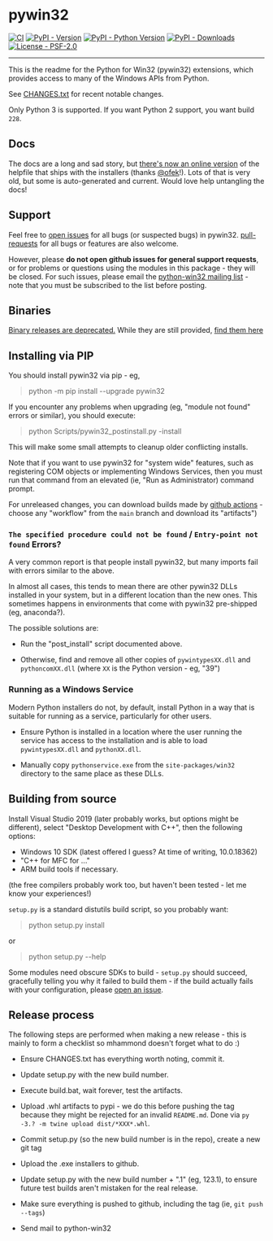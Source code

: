# pywin32

[![CI](https://github.com/mhammond/pywin32/workflows/CI/badge.svg)](https://github.com/mhammond/pywin32/actions?query=workflow%3ACI)
[![PyPI - Version](https://img.shields.io/pypi/v/pywin32.svg)](https://pypi.org/project/pywin32)
[![PyPI - Python Version](https://img.shields.io/pypi/pyversions/pywin32.svg)](https://pypi.org/project/pywin32)
[![PyPI - Downloads](https://img.shields.io/pypi/dm/pywin32.svg)](https://pypi.org/project/pywin32)
[![License - PSF-2.0](https://img.shields.io/badge/license-PSF--2.0-9400d3.svg)](https://spdx.org/licenses/PSF-2.0.html)

-----

This is the readme for the Python for Win32 (pywin32) extensions, which provides access to many of the Windows APIs from Python.

See [CHANGES.txt](https://github.com/mhammond/pywin32/blob/master/CHANGES.txt) for recent notable changes.

Only Python 3 is supported. If you want Python 2 support, you want build `228`.

## Docs

The docs are a long and sad story, but [there's now an online version](https://mhammond.github.io/pywin32/)
of the helpfile that ships with the installers (thanks [@ofek](https://github.com/mhammond/pywin32/pull/1774)!).
Lots of that is very old, but some is auto-generated and current. Would love help untangling the docs!

## Support

Feel free to [open issues](https://github.com/mhammond/pywin32/issues) for
all bugs (or suspected bugs) in pywin32. [pull-requests](https://github.com/mhammond/pywin32/pulls)
for all bugs or features are also welcome.

However, please **do not open github issues for general support requests**, or
for problems or questions using the modules in this package - they will be
closed. For such issues, please email the
[python-win32 mailing list](http://mail.python.org/mailman/listinfo/python-win32) -
note that you must be subscribed to the list before posting.

## Binaries
[Binary releases are deprecated.](https://mhammond.github.io/pywin32_installers.html)
While they are still provided, [find them here](https://github.com/mhammond/pywin32/releases)

## Installing via PIP

You should install pywin32 via pip - eg,
> python -m pip install --upgrade pywin32

If you encounter any problems when upgrading (eg, "module not found" errors or similar), you
should execute:

> python Scripts/pywin32_postinstall.py -install

This will make some small attempts to cleanup older conflicting installs.

Note that if you want to use pywin32 for "system wide" features, such as
registering COM objects or implementing Windows Services, then you must run
that command from an elevated (ie, "Run as Administrator) command prompt.

For unreleased changes, you can download builds made by [github actions](https://github.com/mhammond/pywin32/actions/) -
choose any "workflow" from the `main` branch and download its "artifacts")

### `The specified procedure could not be found` / `Entry-point not found` Errors?
A very common report is that people install pywin32, but many imports fail with errors
similar to the above.

In almost all cases, this tends to mean there are other pywin32 DLLs installed in your system,
but in a different location than the new ones. This sometimes happens in environments that
come with pywin32 pre-shipped (eg, anaconda?).

The possible solutions are:

* Run the "post_install" script documented above.

* Otherwise, find and remove all other copies of `pywintypesXX.dll` and `pythoncomXX.dll`
  (where `XX` is the Python version - eg, "39")

### Running as a Windows Service

Modern Python installers do not, by default, install Python in a way that is suitable for
running as a service, particularly for other users.

* Ensure Python is installed in a location where the user running the service has
  access to the installation and is able to load `pywintypesXX.dll` and `pythonXX.dll`.

* Manually copy `pythonservice.exe` from the `site-packages/win32` directory to
  the same place as these DLLs.

## Building from source

Install Visual Studio 2019 (later probably works, but options might be different),
select "Desktop Development with C++", then the following options:
* Windows 10 SDK (latest offered I guess? At time of writing, 10.0.18362)
* "C++ for MFC for ..."
* ARM build tools if necessary.

(the free compilers probably work too, but haven't been tested - let me know your experiences!)

`setup.py` is a standard distutils build script, so you probably want:

> python setup.py install

or

> python setup.py --help

Some modules need obscure SDKs to build - `setup.py` should succeed, gracefully
telling you why it failed to build them - if the build actually fails with your
configuration, please [open an issue](https://github.com/mhammond/pywin32/issues).

## Release process

The following steps are performed when making a new release - this is mainly
to form a checklist so mhammond doesn't forget what to do :)

* Ensure CHANGES.txt has everything worth noting, commit it.

* Update setup.py with the new build number.

* Execute build.bat, wait forever, test the artifacts.

* Upload .whl artifacts to pypi - we do this before pushing the tag because they might be
  rejected for an invalid `README.md`. Done via `py -3.? -m twine upload dist/*XXX*.whl`.

* Commit setup.py (so the new build number is in the repo), create a new git tag

* Upload the .exe installers to github.

* Update setup.py with the new build number + ".1" (eg, 123.1), to ensure
  future test builds aren't mistaken for the real release.

* Make sure everything is pushed to github, including the tag (ie,
  `git push --tags`)

* Send mail to python-win32
